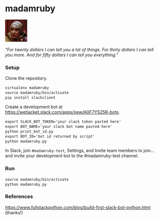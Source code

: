 # madamruby

  ![Alt text](/madamruby.jpg?raw=true "You're here because you ... WANT something ...")

_"For twenty dollars I can tell you a lot of things. For thirty dollars I can tell you more. And for fifty dollars I can tell you *everything*."_

### Setup

Clone the repository.
```
virtualenv madamruby
source madamruby/bin/activate
pip install slackclient
```
Create a development bot at https://wetjacket.slack.com/apps/new/A0F7YS25R-bots.
```
export SLACK_BOT_TOKEN='your slack token pasted here'
export BOT_NAME='your slack bot name pasted here'
python print_bot_id.py
export BOT_ID='bot id returned by script'
python madamruby.py
```
In Slack, join `#madamruby-test`, Settings, and Invite team members to join... and invite your development bot to the #madamruby-test channel.

### Run
```
source madamruby/bin/activate
python madamruby.py
```

### References

https://www.fullstackpython.com/blog/build-first-slack-bot-python.html (thanks!)

